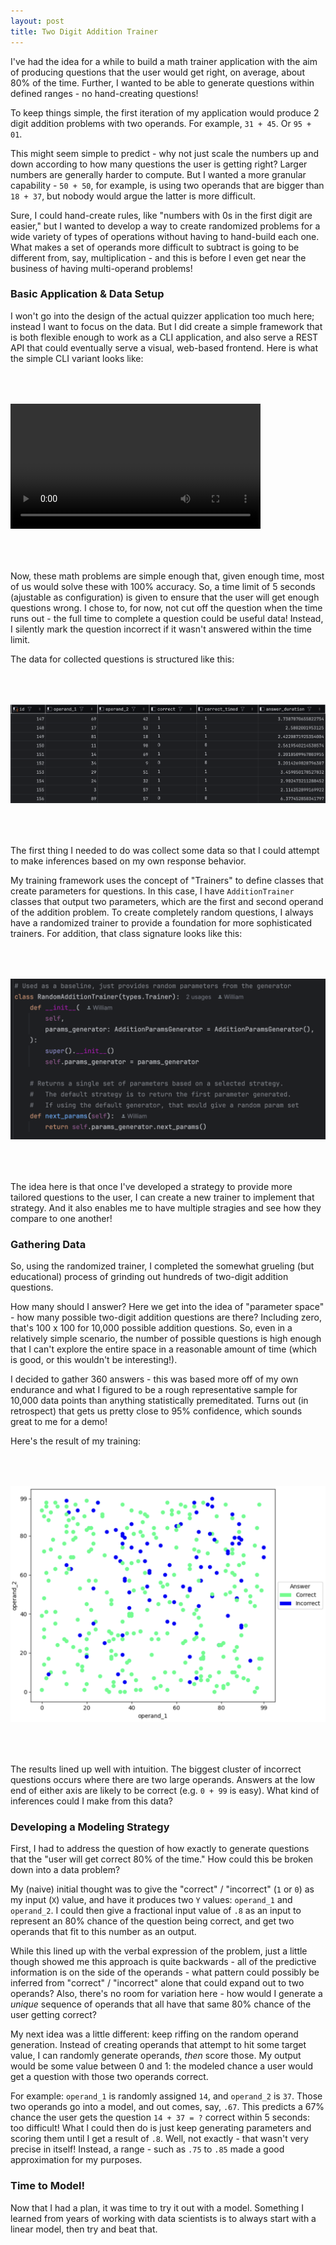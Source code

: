 ```yaml
---
layout: post
title: Two Digit Addition Trainer
---
```


I've had the idea for a while to build a math trainer application with the aim of producing questions that the user would get right, on average, about 80% of the time. Further, I wanted to be able to generate questions within defined ranges - no hand-creating questions!

To keep things simple, the first iteration of my application would produce 2 digit addition problems with two operands. For example, `31 + 45`. Or `95 + 01`.

This might seem simple to predict - why not just scale the numbers up and down according to how many questions the user is getting right? Larger numbers are generally harder to compute. But I wanted a more granular capability - `50 + 50`, for example, is using two operands that are bigger than `18 + 37`, but nobody would argue the latter is more difficult. 

Sure, I could hand-create rules, like "numbers with 0s in the first digit are easier," but I wanted to develop a way to create randomized problems for a wide variety of types of operations without having to hand-build each one. What makes a set of operands more difficult to subtract is going to be different from, say, multiplication - and this is before I even get near the business of having multi-operand problems!

### Basic Application & Data Setup

I won't go into the design of the actual quizzer application too much here; instead I want to focus on the data. But I did create a simple framework that is both flexible enough to work as a CLI application, and also serve a REST API that could eventually serve a visual, web-based frontend. Here is what the simple CLI variant looks like:

<div style="margin-top: 4rem;"></div>


<video width="400" controls autoplay>
    <source src="/assets/2025-04-14/cli_demo.mp4" type="video/mp4">
</video>


<div style="margin-top: 4rem;"></div>


Now, these math problems are simple enough that, given enough time, most of us would solve these with 100% accuracy. So, a time limit of 5 seconds (ajustable as configuration) is given to ensure that the user will get enough questions wrong. I chose to, for now, not cut off the question when the time runs out - the full time to complete a question could be useful data! Instead, I silently mark the question incorrect if it wasn't answered within the time limit.

The data for collected questions is structured like this:

<div style="margin-top: 4rem;"></div>

![sample data](/assets/2025-04-14/sample_data.png)

<div style="margin-top: 4rem;"></div>


The first thing I needed to do was collect some data so that I could attempt to make inferences based on my own response behavior. 

My training framework uses the concept of "Trainers" to define classes that create parameters for questions. In this case, I have `AdditionTrainer` classes that output two parameters, which are the first and second operand of the addition problem. To create completely random questions, I always have a randomized trainer to provide a foundation for more sophisticated trainers. For addition, that class signature looks like this:

<div style="margin-top: 4rem;"></div>

![sample data](/assets/2025-04-14/param_generator.png)

<div style="margin-top: 4rem;"></div>

The idea here is that once I've developed a strategy to provide more tailored questions to the user, I can create a new trainer to implement that strategy. And it also enables me to have multiple stragies and see how they compare to one another!

### Gathering Data

So, using the randomized trainer, I completed the somewhat grueling (but educational) process of grinding out hundreds of two-digit addition questions.

How many should I answer? Here we get into the idea of "parameter space" - how many possible two-digit addition questions are there? Including zero, that's 100 x 100 for 10,000 possible addition questions. So, even in a relatively simple scenario, the number of possible questions is high enough that I can't explore the entire space in a reasonable amount of time (which is good, or this wouldn't be interesting!).

I decided to gather 360 answers - this was based more off of my own endurance and what I figured to be a rough representative sample for 10,000 data points than anything statistically premeditated. Turns out (in retrospect) that gets us pretty close to 95% confidence, which sounds great to me for a demo!

Here's the result of my training:

<div style="margin-top: 4rem;"></div>

![sample data](/assets/2025-04-14/random_results.png)

<div style="margin-top: 4rem;"></div>

The results lined up well with intuition. The biggest cluster of incorrect questions occurs where there are two large operands. Answers at the low end of either axis are likely to be correct (e.g. `0 + 99` is easy). What kind of inferences could I make from this data?

### Developing a Modeling Strategy

First, I had to address the question of how exactly to generate questions that the "user will get correct 80% of the time." How could this be broken down into a data problem?

My (naive) initial thought was to give the "correct" / "incorrect" (`1` or `0`) as my input (`X`) value, and have it produces two `Y` values: `operand_1` and `operand_2`. I could then give a fractional input value of `.8` as an input to represent an 80% chance of the question being correct, and get two operands that fit to this number as an output. 

While this lined up with the verbal expression of the problem, just a little though showed me this approach is quite backwards - all of the predictive information is on the side of the operands - what pattern could possibly be inferred from "correct" / "incorrect" alone that could expand out to two operands? Also, there's no room for variation here - how would I generate a *unique* sequence of operands that all have that same 80% chance of the user getting correct?

My next idea was a little different: keep riffing on the random operand generation. Instead of creating operands that attempt to hit some target value, I can randomly generate operands, *then* score those. My output would be some value between 0 and 1: the modeled chance a user would get a question with those two operands correct. 

For example: `operand_1` is randomly assigned `14`, and `operand_2` is `37`. Those two operands go into a model, and out comes, say, `.67`. This predicts a 67% chance the user gets the question `14 + 37 = ?` correct within 5 seconds: too difficult! What I could then do is just keep generating parameters and scoring them until I get a result of `.8`. Well, not exactly - that wasn't very precise in itself! Instead, a range - such as `.75` to `.85` made a good approximation for my purposes.

### Time to Model!

Now that I had a plan, it was time to try it out with a model. Something I learned from years of working with data scientists is to always start with a linear model, then try and beat that.